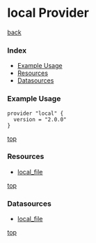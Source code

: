 # local Provider

[back](../)

### Index

- [Example Usage](#example-usage)
- [Resources](#resources)
- [Datasources](#datasources)

### Example Usage

```hcl
provider "local" {
  version = "2.0.0"
}
```

[top](#index)

### Resources


- [local_file](./r/local_file.md)


[top](#index)

### Datasources


- [local_file](./d/local_file.md)


[top](#index)